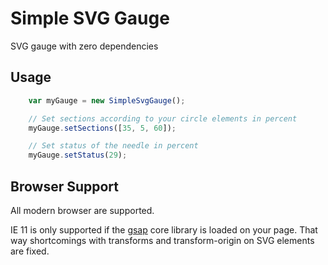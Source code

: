 # Simple SVG Gauge
SVG gauge with zero dependencies


## Usage
```js
    var myGauge = new SimpleSvgGauge();

    // Set sections according to your circle elements in percent
    myGauge.setSections([35, 5, 60]);

    // Set status of the needle in percent
    myGauge.setStatus(29);
```

## Browser Support
All modern browser are supported.

IE 11 is only supported if the [gsap](https://github.com/greensock/GSAP) core library is loaded on your page. That way shortcomings with transforms and transform-origin on SVG elements are fixed.
